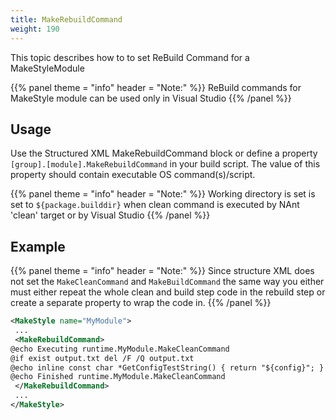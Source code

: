 ```yaml
---
title: MakeRebuildCommand
weight: 190
---
```


This topic describes how to to set ReBuild Command for a MakeStyleModule


{{% panel theme = "info" header = "Note:" %}}
ReBuild commands for MakeStyle module can be used only in Visual Studio
{{% /panel %}}
## Usage ##

Use the Structured XML MakeRebuildCommand block or define a property `[group].[module].MakeRebuildCommand` in your build script.
The value of this property should contain executable OS command(s)/script.


{{% panel theme = "info" header = "Note:" %}}
Working directory is set is set to `${package.builddir}` when clean command is
executed by NAnt &#39;clean&#39; target or by Visual Studio
{{% /panel %}}
## Example ##


{{% panel theme = "info" header = "Note:" %}}
Since structure XML does not set the `MakeCleanCommand`  and  `MakeBuildCommand` the same way you either must either repeat the whole clean and build step code in the rebuild step or create a separate
property to wrap the code in.
{{% /panel %}}

```xml
<MakeStyle name="MyModule">
 ...
 <MakeRebuildCommand>
@echo Executing runtime.MyModule.MakeCleanCommand
@if exist output.txt del /F /Q output.txt
@echo inline const char *GetConfigTestString() { return "${config}"; } > output.txt
@echo Finished runtime.MyModule.MakeCleanCommand
 </MakeRebuildCommand>
 ...
</MakeStyle>
```
